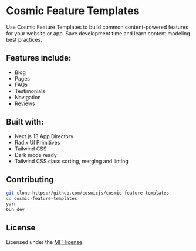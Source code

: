 # Cosmic Feature Templates

Use Cosmic Feature Templates to build common content-powered features for your website or app. Save development time and learn content modeling best practices.

## Features include:

- Blog
- Pages
- FAQs
- Testimonials
- Navigation
- Reviews

## Built with:

- Next.js 13 App Directory
- Radix UI Primitives
- Tailwind CSS
- Dark mode ready
- Tailwind CSS class sorting, merging and linting

## Contributing

```bash
git clone https://github.com/cosmicjs/cosmic-feature-templates
cd cosmic-feature-templates
yarn
bun dev
```

## License

Licensed under the [MIT license](https://github.com/cosmicjs/cosmic-feature-templates/blob/main/LICENSE.md).
